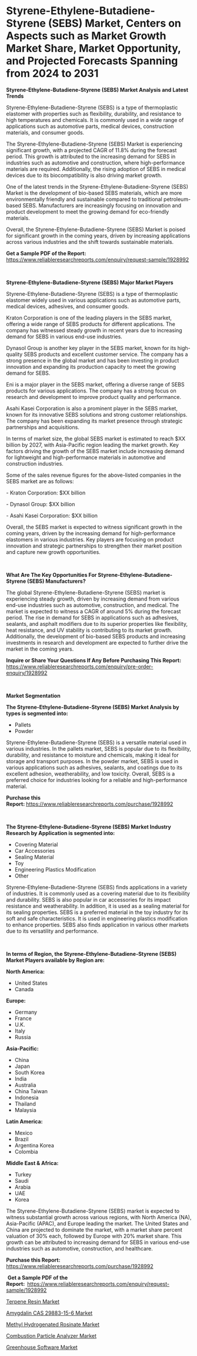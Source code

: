 <p><h1>Styrene-Ethylene-Butadiene-Styrene (SEBS) Market, Centers on Aspects such as Market Growth Market Share, Market Opportunity, and Projected Forecasts Spanning from 2024 to 2031</h1></p><p><strong>Styrene-Ethylene-Butadiene-Styrene (SEBS) Market Analysis and Latest Trends</strong></p>
<p><p>Styrene-Ethylene-Butadiene-Styrene (SEBS) is a type of thermoplastic elastomer with properties such as flexibility, durability, and resistance to high temperatures and chemicals. It is commonly used in a wide range of applications such as automotive parts, medical devices, construction materials, and consumer goods.</p><p>The Styrene-Ethylene-Butadiene-Styrene (SEBS) Market is experiencing significant growth, with a projected CAGR of 11.8% during the forecast period. This growth is attributed to the increasing demand for SEBS in industries such as automotive and construction, where high-performance materials are required. Additionally, the rising adoption of SEBS in medical devices due to its biocompatibility is also driving market growth.</p><p>One of the latest trends in the Styrene-Ethylene-Butadiene-Styrene (SEBS) Market is the development of bio-based SEBS materials, which are more environmentally friendly and sustainable compared to traditional petroleum-based SEBS. Manufacturers are increasingly focusing on innovation and product development to meet the growing demand for eco-friendly materials.</p><p>Overall, the Styrene-Ethylene-Butadiene-Styrene (SEBS) Market is poised for significant growth in the coming years, driven by increasing applications across various industries and the shift towards sustainable materials.</p></p>
<p><strong>Get a Sample PDF of the Report:&nbsp;</strong> <a href="https://www.reliableresearchreports.com/enquiry/request-sample/1928992">https://www.reliableresearchreports.com/enquiry/request-sample/1928992</a></p>
<p>&nbsp;</p>
<p><strong>Styrene-Ethylene-Butadiene-Styrene (SEBS) Major Market Players</strong></p>
<p><p>Styrene-Ethylene-Butadiene-Styrene (SEBS) is a type of thermoplastic elastomer widely used in various applications such as automotive parts, medical devices, adhesives, and consumer goods. </p><p>Kraton Corporation is one of the leading players in the SEBS market, offering a wide range of SEBS products for different applications. The company has witnessed steady growth in recent years due to increasing demand for SEBS in various end-use industries.</p><p>Dynasol Group is another key player in the SEBS market, known for its high-quality SEBS products and excellent customer service. The company has a strong presence in the global market and has been investing in product innovation and expanding its production capacity to meet the growing demand for SEBS.</p><p>Eni is a major player in the SEBS market, offering a diverse range of SEBS products for various applications. The company has a strong focus on research and development to improve product quality and performance.</p><p>Asahi Kasei Corporation is also a prominent player in the SEBS market, known for its innovative SEBS solutions and strong customer relationships. The company has been expanding its market presence through strategic partnerships and acquisitions.</p><p>In terms of market size, the global SEBS market is estimated to reach $XX billion by 2027, with Asia-Pacific region leading the market growth. Key factors driving the growth of the SEBS market include increasing demand for lightweight and high-performance materials in automotive and construction industries.</p><p>Some of the sales revenue figures for the above-listed companies in the SEBS market are as follows:</p><p>- Kraton Corporation: $XX billion</p><p>- Dynasol Group: $XX billion</p><p>- Asahi Kasei Corporation: $XX billion</p><p>Overall, the SEBS market is expected to witness significant growth in the coming years, driven by the increasing demand for high-performance elastomers in various industries. Key players are focusing on product innovation and strategic partnerships to strengthen their market position and capture new growth opportunities.</p></p>
<p>&nbsp;</p>
<p><strong>What Are The Key Opportunities For Styrene-Ethylene-Butadiene-Styrene (SEBS) Manufacturers?</strong></p>
<p><p>The global Styrene-Ethylene-Butadiene-Styrene (SEBS) market is experiencing steady growth, driven by increasing demand from various end-use industries such as automotive, construction, and medical. The market is expected to witness a CAGR of around 5% during the forecast period. The rise in demand for SEBS in applications such as adhesives, sealants, and asphalt modifiers due to its superior properties like flexibility, heat resistance, and UV stability is contributing to its market growth. Additionally, the development of bio-based SEBS products and increasing investments in research and development are expected to further drive the market in the coming years.</p></p>
<p><strong>Inquire or Share Your Questions If Any Before Purchasing This Report:</strong> <a href="https://www.reliableresearchreports.com/enquiry/pre-order-enquiry/1928992">https://www.reliableresearchreports.com/enquiry/pre-order-enquiry/1928992</a></p>
<p>&nbsp;</p>
<p><strong>Market Segmentation</strong></p>
<p><strong>The Styrene-Ethylene-Butadiene-Styrene (SEBS) Market Analysis by types is segmented into:</strong></p>
<p><ul><li>Pallets</li><li>Powder</li></ul></p>
<p><p>Styrene-Ethylene-Butadiene-Styrene (SEBS) is a versatile material used in various industries. In the pallets market, SEBS is popular due to its flexibility, durability, and resistance to moisture and chemicals, making it ideal for storage and transport purposes. In the powder market, SEBS is used in various applications such as adhesives, sealants, and coatings due to its excellent adhesion, weatherability, and low toxicity. Overall, SEBS is a preferred choice for industries looking for a reliable and high-performance material.</p></p>
<p><strong>Purchase this Report:&nbsp;</strong><a href="https://www.reliableresearchreports.com/purchase/1928992">https://www.reliableresearchreports.com/purchase/1928992</a></p>
<p>&nbsp;</p>
<p><strong>The Styrene-Ethylene-Butadiene-Styrene (SEBS) Market Industry Research by Application is segmented into:</strong></p>
<p><ul><li>Covering Material</li><li>Car Accessories</li><li>Sealing Material</li><li>Toy</li><li>Engineering Plastics Modification</li><li>Other</li></ul></p>
<p><p>Styrene-Ethylene-Butadiene-Styrene (SEBS) finds applications in a variety of industries. It is commonly used as a covering material due to its flexibility and durability. SEBS is also popular in car accessories for its impact resistance and weatherability. In addition, it is used as a sealing material for its sealing properties. SEBS is a preferred material in the toy industry for its soft and safe characteristics. It is used in engineering plastics modification to enhance properties. SEBS also finds application in various other markets due to its versatility and performance.</p></p>
<p>&nbsp;</p>
<p><strong>In terms of Region, the Styrene-Ethylene-Butadiene-Styrene (SEBS) Market Players available by Region are:</strong></p>
<p>
    <p> <strong> North America: </strong>
        <ul>
            <li>United States</li>
            <li>Canada</li>
        </ul>
        </p> 
    <p> <strong> Europe: </strong>
        <ul>
            <li>Germany</li>
            <li>France</li>
            <li>U.K.</li>
            <li>Italy</li>
            <li>Russia</li>
        </ul>
        </p> 
    <p> <strong> Asia-Pacific: </strong>
        <ul>
            <li>China</li>
            <li>Japan</li>
            <li>South Korea</li>
            <li>India</li>
            <li>Australia</li>
            <li>China Taiwan</li>
            <li>Indonesia</li>
            <li>Thailand</li>
            <li>Malaysia</li>
        </ul>
        </p> 
    <p> <strong> Latin America: </strong>
        <ul>
            <li>Mexico</li>
            <li>Brazil</li>
            <li>Argentina Korea</li>
            <li>Colombia</li>
        </ul>
        </p> 
    <p> <strong> Middle East & Africa: </strong>
        <ul>
            <li>Turkey</li>
            <li>Saudi</li>
            <li>Arabia</li>
            <li>UAE</li>
            <li>Korea</li>
        </ul>
    </p>
    </p>
<p><p>The Styrene-Ethylene-Butadiene-Styrene (SEBS) market is expected to witness substantial growth across various regions, with North America (NA), Asia-Pacific (APAC), and Europe leading the market. The United States and China are projected to dominate the market, with a market share percent valuation of 30% each, followed by Europe with 20% market share. This growth can be attributed to increasing demand for SEBS in various end-use industries such as automotive, construction, and healthcare.</p></p>
<p><strong>Purchase this Report: </strong><a href="https://www.reliableresearchreports.com/purchase/1928992">https://www.reliableresearchreports.com/purchase/1928992</a></p>
<p>&nbsp;<strong>Get a Sample PDF of the Report:&nbsp;&nbsp;</strong><a href="https://www.reliableresearchreports.com/enquiry/request-sample/1928992">https://www.reliableresearchreports.com/enquiry/request-sample/1928992</a></p>
<p><strong></strong></p>
<p><p><a href="https://view.publitas.com/reportprime-1/terpene-resin-market-centers-on-aspects-such-as-market-growth-market-share-market-opportunity-and-projected-forecasts-spanning-from-2024-to-2031/">Terpene Resin Market</a></p><p><a href="https://artistic-helicopter-ca9.notion.site/Amygdalin-CAS-29883-15-6-Market-Centers-on-Aspects-such-as-Market-Growth-Market-Share-Market-Oppor-991afd52114d4a2c918c091a6f75d29c">Amygdalin CAS 29883-15-6 Market</a></p><p><a href="https://view.publitas.com/reportprime-1/methyl-hydrogenated-rosinate-market-centers-on-aspects-such-as-market-growth-market-share-market-opportunity-and-projected-forecasts-spanning-from-2024-to-2031/">Methyl Hydrogenated Rosinate Market</a></p><p><a href="https://valiant-lunge-8fe.notion.site/Global-Combustion-Particle-Analyzer-Market-Size-and-Market-Trends-Insights-and-Projections-from-202-b2b1a09ba8b645e5b8d8e855adbc06ed">Combustion Particle Analyzer Market</a></p><p><a href="https://picayune-night-cbd.notion.site/Greenhouse-Software-Market-Size-Reflecting-a-Forecast-Till-2031-Market-By-Type-By-Application-and--51bbdbb8743443ff942748e1c5d178d2">Greenhouse Software Market</a></p></p>